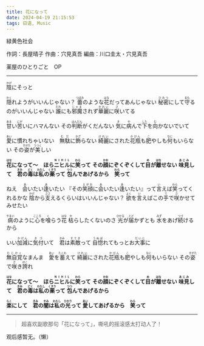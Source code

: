 ```yaml
---
title: 花になって
date: 2024-04-19 21:15:53
tags: 日语, Music
---
```


緑黄色社会

作詞：長屋晴子
作曲：穴見真吾
編曲：川口圭太・穴見真吾

薬屋のひとりごと　OP

<!--more-->

---

<ruby>陰<rt>かげ</rt></ruby>にそっと

<ruby>隠<rt>かく</rt></ruby>れようがいいんじゃない？
<ruby>蕾<rt>つぼみ</rt></ruby>のような<ruby>花<rt>はな</rt></ruby>だってあんじゃない
<ruby>秘密<rt>ひみつ</rt></ruby>にして<ruby>守<rt>まも</rt></ruby>るのがいいんじゃない
<ruby>誰<rt>だれ</rt></ruby>にも<ruby>邪魔<rt>じゃま</rt></ruby>されず<ruby>華麗<rt>かれい</rt></ruby>に<ruby>咲<rt>さ</rt></ruby>いてる

<ruby>甘<rt>あま</rt></ruby>い<ruby>苦<rt>にが</rt></ruby>いにハマんない
その<ruby>判断<rt>はんだん</rt></ruby>がくだんない
<ruby>気<rt>き</rt></ruby>に<ruby>病<rt>や</rt></ruby>んで<ruby>下<rt>した</rt></ruby>を<ruby>向<rt>む</rt></ruby>かないでいて

<ruby>愛<rt>あい</rt></ruby>に慣れちゃいない　<ruby>無駄<rt>むだ</rt></ruby>に<ruby>飾<rt>かざ</rt></ruby>らない
<ruby>綺麗<rt>けれい</rt></ruby>にされた<ruby>花瓶<rt>かびん</rt></ruby>も<ruby>肥<rt>こ</rt></ruby>やしも<ruby>何<rt>なに</rt></ruby>もいらない
その<ruby>姿<rt>すがた</rt></ruby>が<ruby>美<rt>うつく</rt></ruby>しい

**<ruby>花<rt>はな</rt></ruby>になって〜**　**ほら<ruby>ニヒル<rt>N I H I L</rt></ruby>に<ruby>笑<rt>わら</rt></ruby>って**
**その<ruby>顔<rt>かお</rt></ruby>にぞくぞくして<ruby>目<rt>め</rt></ruby>が<ruby>離<rt>はな</rt></ruby>せない**
**<ruby>味見<rt>あじみ</rt></ruby>して**　**<ruby>君<rt>きみ</rt></ruby>の<ruby>毒<rt>どく</rt></ruby>は<ruby>私<rt>わたし</rt></ruby>の<ruby>薬<rt>くすり</rt></ruby>って**
**<ruby>包<rt>つつ</rt></ruby>んであげるから**　**<ruby>笑<rt>わら</rt></ruby>って**

ねえ　<ruby>会<rt>あ</rt></ruby>いたい<ruby>逢<rt>あ</rt></ruby>いたい
『その<ruby>笑顔<rt>えがお</rt></ruby>に<ruby>会<rt>あ</rt></ruby>いたい<ruby>逢<rt>あ</rt></ruby>いたい』って<ruby>言<rt>い</rt></ruby>えば<ruby>笑<rt>わら</rt></ruby>ってくれるかな
<ruby>陰<rt>かげ</rt></ruby>から<ruby>支<rt>ささ</rt></ruby>えるくらいはいいんじゃない？
<ruby>欲<rt>よく</rt></ruby>を<ruby>言<rt>い</rt></ruby>えばこの<ruby>手<rt>て</rt></ruby>で<ruby>咲<rt>さ</rt></ruby>かせてみせたい

<ruby>病<rt>やまい</rt></ruby>のように<ruby>心<rt>こころ</rt></ruby>を<ruby>喰<rt>く</rt></ruby>らう<ruby>花<rt>はな</rt></ruby>
<ruby>枯<rt>か</rt></ruby>らしたくないのさ
<ruby>光<rt>ひかる</rt></ruby>が<ruby>届<rt>とど</rt></ruby>かずとも
<ruby>水<rt>みず</rt></ruby>をあげ<ruby>続<rt>つづ</rt></ruby>けるから

いい<ruby>加減<rt>かげん</rt></ruby>に<ruby>気付<rt>きづ</rt></ruby>いて　<ruby>君<rt>きみ</rt></ruby>は<ruby>素敵<rt>すてき</rt></ruby>って
<ruby>自惚<rt>うぬぼ</rt></ruby>れてもっとお<ruby>大事<rt>だいじ</rt></ruby>に

<ruby>無自覚<rt>むじかく</rt></ruby>なまんま　<ruby>愛<rt>あい</rt></ruby>を<ruby>蓄<rt>たくわ</rt></ruby>えて
<ruby>綺麗<rt>けれい</rt></ruby>にされた<ruby>花瓶<rt>かびん</rt></ruby>も<ruby>肥<rt>こ</rt></ruby>やしも<ruby>何<rt>なに</rt></ruby>もいらない
その<ruby>姿<rt>すがた</rt></ruby>で<ruby>咲<rt>さ</rt></ruby>き<ruby>誇<rt>ほこ</rt></ruby>れ

**<ruby>花<rt>はな</rt></ruby>になって〜**　**ほら<ruby>ニヒル<rt>N I H I L</rt></ruby>に<ruby>笑<rt>わら</rt></ruby>って**
**その<ruby>顔<rt>かお</rt></ruby>にぞくぞくして<ruby>目<rt>め</rt></ruby>が<ruby>離<rt>はな</rt></ruby>せない**
**<ruby>味見<rt>あじみ</rt></ruby>して**　**<ruby>君<rt>きみ</rt></ruby>の<ruby>毒<rt>どく</rt></ruby>は<ruby>私<rt>わたし</rt></ruby>の<ruby>薬<rt>くすり</rt></ruby>って**
**<ruby>包<rt>つつ</rt></ruby>んであげるから**

**<ruby>楽<rt>らく</rt></ruby>にして**　**<ruby>君<rt>きみ</rt></ruby>の<ruby>闇<rt>やみ</rt></ruby>は<ruby>私<rt>わたし</rt></ruby>の<ruby>光<rt>ひかり</rt></ruby>って**
**<ruby>愛<rt>あい</rt></ruby>してあげるから**　**<ruby>笑<rt>わら</rt></ruby>って**


---


>超喜欢副歌那句「花になって」，嘶吼的摇滚感太打动人了！

观后感暂无。（懒）